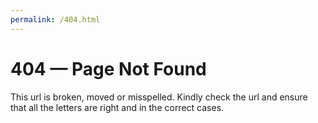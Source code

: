 ```yaml
---
permalink: /404.html
---
```

# 404 — Page Not Found
This url is broken, moved or misspelled.
Kindly check the url and ensure that all the letters are right and in the correct cases. 
